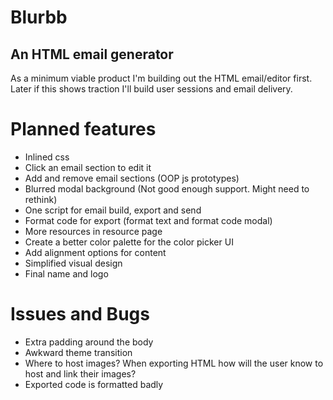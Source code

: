 Blurbb
======

An HTML email generator
-----------------------

As a minimum viable product I'm building out the HTML email/editor first. Later if this shows traction I'll build user sessions and email delivery.



Planned features
================

- Inlined css
- Click an email section to edit it
- Add and remove email sections (OOP js prototypes)
- Blurred modal background (Not good enough support. Might need to rethink)
- One script for email build, export and send
- Format code for export (format text and format code modal)
- More resources in resource page
- Create a better color palette for the color picker UI
- Add alignment options for content
- Simplified visual design
- Final name and logo

Issues and Bugs
===============

- Extra padding around the body
- Awkward theme transition
- Where to host images? When exporting HTML how will the user know to host and link their images?
- Exported code is formatted badly